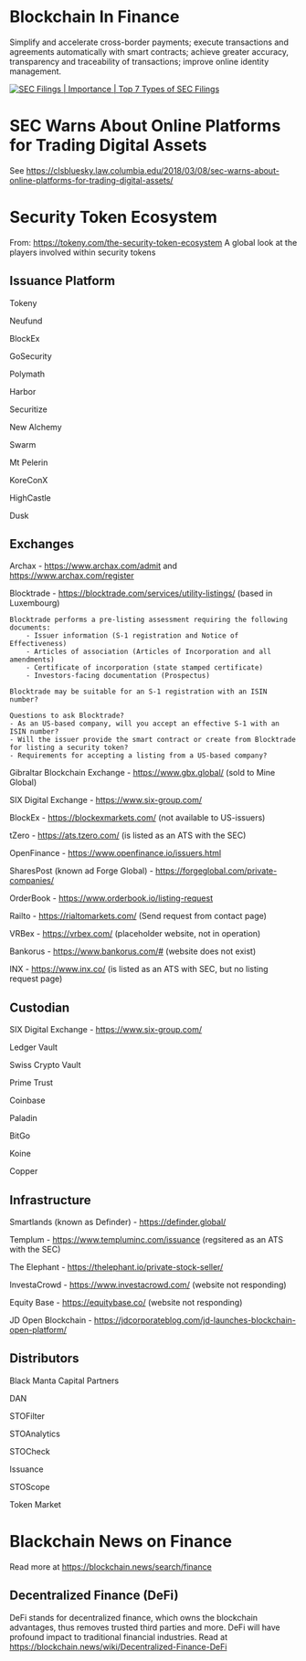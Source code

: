 # Blockchain In Finance
Simplify and accelerate cross-border payments; execute transactions and agreements automatically with smart contracts; achieve greater accuracy, transparency and traceability of transactions; improve online identity management.

[![SEC Filings | Importance | Top 7 Types of SEC Filings]()](https://www.youtube.com/watch?v=V8-yNIkMWdI)

# SEC Warns About Online Platforms for Trading Digital Assets
See https://clsbluesky.law.columbia.edu/2018/03/08/sec-warns-about-online-platforms-for-trading-digital-assets/

# Security Token Ecosystem
From: https://tokeny.com/the-security-token-ecosystem
A global look at the players involved within security tokens

## Issuance Platform

Tokeny

Neufund

BlockEx

GoSecurity

Polymath

Harbor

Securitize

New Alchemy

Swarm

Mt Pelerin

KoreConX

HighCastle

Dusk

## Exchanges

Archax - https://www.archax.com/admit and https://www.archax.com/register

Blocktrade - https://blocktrade.com/services/utility-listings/ (based in Luxembourg)

    Blocktrade performs a pre-listing assessment requiring the following documents:
        - Issuer information (S-1 registration and Notice of Effectiveness)
        - Articles of association (Articles of Incorporation and all amendments)
        - Certificate of incorporation (state stamped certificate)
        - Investors-facing documentation (Prospectus)

    Blocktrade may be suitable for an S-1 registration with an ISIN number?

    Questions to ask Blocktrade?
    - As an US-based company, will you accept an effective S-1 with an ISIN number?
    - Will the issuer provide the smart contract or create from Blocktrade for listing a security token?
    - Requirements for accepting a listing from a US-based company?

Gibraltar Blockchain Exchange - https://www.gbx.global/ (sold to Mine Global)

SIX Digital Exchange - https://www.six-group.com/

BlockEx - https://blockexmarkets.com/ (not available to US-issuers)

tZero - https://ats.tzero.com/ (is listed as an ATS with the SEC)

OpenFinance - https://www.openfinance.io/issuers.html

SharesPost (known ad Forge Global) - https://forgeglobal.com/private-companies/

OrderBook - https://www.orderbook.io/listing-request

Railto - https://rialtomarkets.com/ (Send request from contact page)

VRBex - https://vrbex.com/ (placeholder website, not in operation)

Bankorus - https://www.bankorus.com/# (website does not exist)

INX - https://www.inx.co/ (is listed as an ATS with SEC, but no listing request page)

## Custodian

SIX Digital Exchange - https://www.six-group.com/

Ledger Vault

Swiss Crypto Vault

Prime Trust

Coinbase

Paladin

BitGo

Koine

Copper

## Infrastructure

Smartlands (known as Definder) - https://definder.global/

Templum - https://www.templuminc.com/issuance (regsitered as an ATS with the SEC)

The Elephant - https://thelephant.io/private-stock-seller/

InvestaCrowd - https://www.investacrowd.com/ (website not responding)

Equity Base - https://equitybase.co/ (website not responding)

JD Open Blockchain - https://jdcorporateblog.com/jd-launches-blockchain-open-platform/

## Distributors

Black Manta Capital Partners

DAN

STOFilter

STOAnalytics

STOCheck

Issuance

STOScope

Token Market

# Blackchain News on Finance
Read more at https://blockchain.news/search/finance

## Decentralized Finance (DeFi)
DeFi stands for decentralized finance, which owns the blockchain advantages, thus removes trusted third parties and more. DeFi will have profound impact to traditional financial industries. Read at https://blockchain.news/wiki/Decentralized-Finance-DeFi
